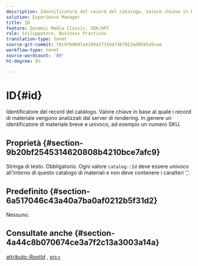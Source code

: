 ```yaml
---
description: Identificatore del record del catalogo. Valore chiave in base al quale i record di materiale vengono analizzati dal server di rendering. In genere un identificatore di materiale breve e univoco, ad esempio un numero SKU.
solution: Experience Manager
title: ID
feature: Dynamic Media Classic, SDK/API
role: Sviluppatore, Business Practices
translation-type: tm+mt
source-git-commit: f6c97606d7a4209427316d7367013ad9585a5cae
workflow-type: tm+mt
source-wordcount: '89'
ht-degree: 8%

---
```



# ID{#id}

Identificatore del record del catalogo. Valore chiave in base al quale i record di materiale vengono analizzati dal server di rendering. In genere un identificatore di materiale breve e univoco, ad esempio un numero SKU.

## Proprietà {#section-9b20bf2545314620808b4210bce7afc9}

Stringa di testo. Obbligatorio. Ogni valore `catalog::Id` deve essere univoco all&#39;interno di questo catalogo di materiali e non deve contenere i caratteri &#39;,&#39;.

## Predefinito {#section-6a517046c43a40a7ba0af0212b5f31d2}

Nessuno.

## Consultate anche {#section-4a44c8b070674ce3a7f2c13a3003a14a}

[attributo::RootId](../../../../../ir-api/material-cat/image-rendering-api-ref/c-ir-material-catalog/c-ir-attributes-reference/r-ir-rootid.md#reference-54b42b7125824be593378c1accb70d5a) ,  [src=](../../../../../ir-api/http-protocol/image-rendering-api-ref/c-ir-http-protocol-ref/c-ir-http-protocol-command-reference/r-ir-src.md#reference-62c98abad22149d68d405ed6aaff8272)
